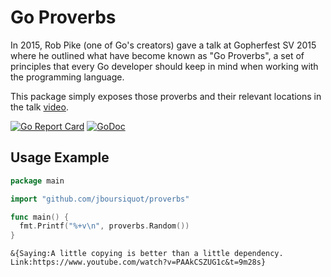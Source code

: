 # Go Proverbs

In 2015, Rob Pike (one of Go's creators) gave a talk at Gopherfest SV 2015 where he outlined what have become known as "Go Proverbs", a set of principles that every Go developer should keep in mind when working with the programming language.

This package simply exposes those proverbs and their relevant locations in the talk [video](https://www.youtube.com/watch?v=PAAkCSZUG1c).

[![Go Report Card](https://goreportcard.com/badge/github.com/jboursiquot/proverbs)](https://goreportcard.com/report/github.com/jboursiquot/proverbs) [![GoDoc](https://godoc.org/github.com/jboursiquot/proverbs?status.svg)](https://godoc.org/github.com/jboursiquot/proverbs)

## Usage Example

```go
package main

import "github.com/jboursiquot/proverbs"

func main() {
  fmt.Printf("%+v\n", proverbs.Random())
}
```

```
&{Saying:A little copying is better than a little dependency. Link:https://www.youtube.com/watch?v=PAAkCSZUG1c&t=9m28s}
```
